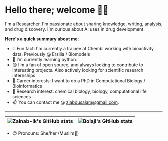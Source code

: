 # Hello there; welcome 👋🏾

I'm a Researcher. I'm passionate about sharing knowledge, writing, analysis, and drug discovery. I'm curious about AI uses in drug development. 

**Here's a quick summary about me**:


- 💡 Fun fact: I'm currently a trainee at Chembl working with bioactivity data. Previously @ Ersilia / Biomodels
- 🌱 I’m currently learning python.
- 😊 I’m a fan of open source, and always looking to contribute to interesting projects. Also actively looking for scientific research internships
- 💼 Career interests: I want to do a PhD in Computational Biology / Bioinformatics
- 🌱 Research interest: chemical biology, biology, computational life sciences
- 📫 You can contact me @ ziabdusalam@gmail.com.

---

| <img align="center" src="https://github-readme-stats.vercel.app/api?username=Zainab-ik&show_icons=true&include_all_commits=true&hide_border=true" alt="Zainab-ik's GitHub stats" /> | <img align="center" src="https://github-readme-stats.vercel.app/api/top-langs/?username=Zainab-ik&langs_count=8&layout=compact&hide_border=true" alt="Bolaji's GitHub stats" /> |
| ------------- | ------------- |
- 😊 Pronouns: She/her (Muslim🧕)
